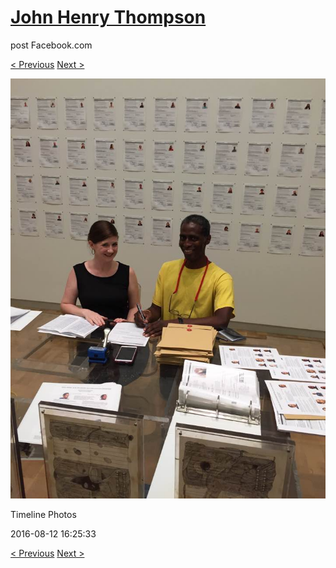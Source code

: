# [John Henry Thompson](../README.md)
post Facebook.com

[< Previous](2016-08-13-17.md) [Next >](2016-08-12-2.md)

[![](../media/2016-08-12/Timeline-Photos.jpg)](../README.md)

Timeline Photos

2016-08-12 16:25:33

[< Previous](2016-08-13-17.md) [Next >](2016-08-12-2.md)